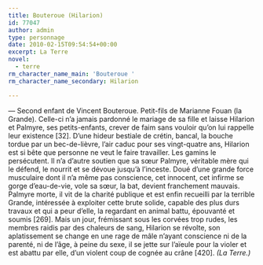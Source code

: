 ```yaml
---
title: Bouteroue (Hilarion)
id: 77047
author: admin
type: personnage
date: 2010-02-15T09:54:54+00:00
excerpt: La Terre
novel:
  - terre
rm_character_name_main: 'Bouteroue '
rm_character_name_secondary: Hilarion

---
```

— Second enfant de Vincent Bouteroue. Petit-fils de Marianne Fouan (la Grande). Celle-ci n&rsquo;a jamais pardonné le mariage de sa fille et laisse Hilarion et Palmyre, ses petits-enfants, crever de faim sans vouloir qu&rsquo;on lui rappelle leur existence [32]. D&rsquo;une hideur bestiale de crétin, bancal, la bouche tordue par un bec-de-lièvre, l&rsquo;air caduc pour ses vingt-quatre ans, Hilarion est si bête que personne ne veut le faire travailler. Les gamins le persécutent. Il n&rsquo;a d&rsquo;autre soutien que sa sœur Palmyre, véritable mère qui le défend, le nourrit et se dévoue jusqu&rsquo;à l&rsquo;inceste. Doué d&rsquo;une grande force musculaire dont il n&rsquo;a même pas conscience, cet innocent, cet infirme se gorge d&rsquo;eau-de-vie, vole sa sœur, la bat, devient franchement mauvais. Palmyre morte, il vit de la charité publique et est enfin recueilli par la terrible Grande, intéressée à exploiter cette brute solide, capable des plus durs travaux et qui a peur d&rsquo;elle, la regardant en animal battu, épouvanté et soumis [269]. Mais un jour, frémissant sous les corvées trop rudes, les membres raidis par des chaleurs de sang, Hilarion se révolte, son aplatissement se change en une rage de mâle n&rsquo;ayant conscience ni de la parenté, ni de l&rsquo;âge, à peine du sexe, il se jette sur l&rsquo;aïeule pour la violer et est abattu par elle, d&rsquo;un violent coup de cognée au crâne [420]. _(La Terre.)_